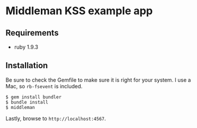 # Middleman KSS example app

## Requirements

* ruby 1.9.3

## Installation
Be sure to check the Gemfile to make sure it is right for your system. I use a Mac, so `rb-fsevent` is included.


```
$ gem install bundler
$ bundle install
$ middleman
```

Lastly, browse to `http://localhost:4567`.